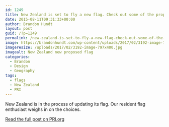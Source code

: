 ```yaml
---
id: 1249
title: New Zealand is set to fly a new flag. Check out some of the proposals.
date: 2015-08-11T09:31:33+00:00
author: Brandon Hundt
layout: post
guid: /?p=1249
permalink: /new-zealand-is-set-to-fly-a-new-flag-check-out-some-of-the-proposals/
image: https://brandonhundt.com/wp-content/uploads/2017/02/3192-image-797x400.jpg
imageresize: /uploads/2017/02/3192-image-797x400.jpg
imagealt: New Zealand new proposed flag
categories:
  - Brandon
  - Design
  - Geography
tags:
  - flags
  - New Zealand
  - PRI
---
```

New Zealand is in the process of updating its flag. Our resident flag enthusiast weighs in on the choices.<!--more-->

[Read the full post on PRI.org](https://www.pri.org/stories/2015-08-11/new-zealand-set-fly-new-flag-check-out-some-proposals)

